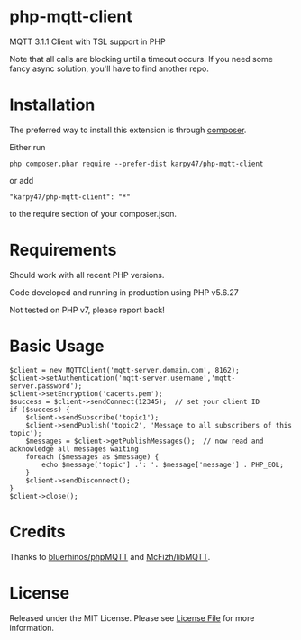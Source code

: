 # php-mqtt-client
MQTT 3.1.1 Client with TSL support in PHP

Note that all calls are blocking until a timeout occurs. If you need some fancy async solution, you'll have to find another repo. 

# Installation

The preferred way to install this extension is through [composer](http://getcomposer.org/download/).

Either run

    php composer.phar require --prefer-dist karpy47/php-mqtt-client

or add

    "karpy47/php-mqtt-client": "*"

to the require section of your composer.json.

# Requirements

Should work with all recent PHP versions.

Code developed and running in production using PHP v5.6.27

Not tested on PHP v7, please report back!

# Basic Usage

    $client = new MQTTClient('mqtt-server.domain.com', 8162);
    $client->setAuthentication('mqtt-server.username','mqtt-server.password');
    $client->setEncryption('cacerts.pem');
    $success = $client->sendConnect(12345);  // set your client ID
    if ($success) {
        $client->sendSubscribe('topic1');
        $client->sendPublish('topic2', 'Message to all subscribers of this topic');
        $messages = $client->getPublishMessages();  // now read and acknowledge all messages waiting
        foreach ($messages as $message) {
            echo $message['topic'] .': '. $message['message'] . PHP_EOL;
        }
        $client->sendDisconnect();    
    }
    $client->close();
    
# Credits

Thanks to [bluerhinos/phpMQTT](https://github.com/bluerhinos/phpMQTT) and [McFizh/libMQTT](https://github.com/McFizh/libMQTT).

# License

Released under the MIT License. Please see [License File](LICENSE) for more information.
